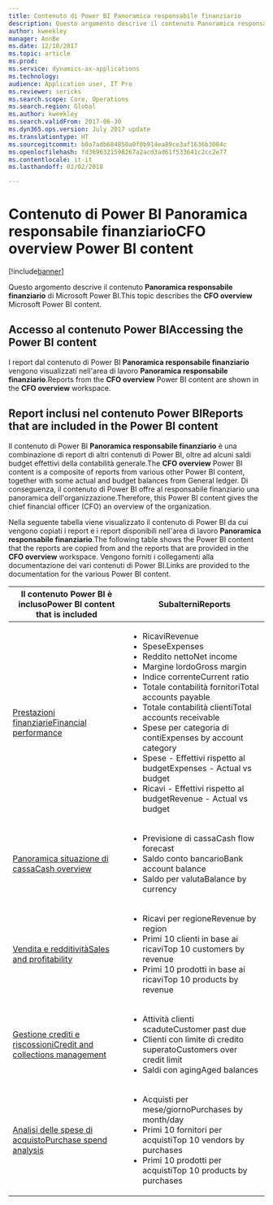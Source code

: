 ```yaml
---
title: Contenuto di Power BI Panoramica responsabile finanziario
description: Questo argomento descrive il contenuto Panoramica responsabile finanziario di Microsoft Power BI.
author: kweekley
manager: AnnBe
ms.date: 12/18/2017
ms.topic: article
ms.prod: 
ms.service: dynamics-ax-applications
ms.technology: 
audience: Application user, IT Pro
ms.reviewer: sericks
ms.search.scope: Core, Operations
ms.search.region: Global
ms.author: kweekley
ms.search.validFrom: 2017-06-30
ms.dyn365.ops.version: July 2017 update
ms.translationtype: HT
ms.sourcegitcommit: b0a7adb684850a0f0b914ea89ce3af1636b3084c
ms.openlocfilehash: fd3696321598267a2acd3ad61f533641c2cc2e77
ms.contentlocale: it-it
ms.lasthandoff: 02/02/2018

---
```


# <a name="cfo-overview-power-bi-content"></a><span data-ttu-id="5ed19-103">Contenuto di Power BI Panoramica responsabile finanziario</span><span class="sxs-lookup"><span data-stu-id="5ed19-103">CFO overview Power BI content</span></span>

[!include[banner](../includes/banner.md)]


<span data-ttu-id="5ed19-104">Questo argomento descrive il contenuto **Panoramica responsabile finanziario** di Microsoft Power BI.</span><span class="sxs-lookup"><span data-stu-id="5ed19-104">This topic describes the **CFO overview** Microsoft Power BI content.</span></span> 

## <a name="accessing-the-power-bi-content"></a><span data-ttu-id="5ed19-105">Accesso al contenuto Power BI</span><span class="sxs-lookup"><span data-stu-id="5ed19-105">Accessing the Power BI content</span></span>

<span data-ttu-id="5ed19-106">I report dal contenuto di Power BI **Panoramica responsabile finanziario** vengono visualizzati nell'area di lavoro **Panoramica responsabile finanziario**.</span><span class="sxs-lookup"><span data-stu-id="5ed19-106">Reports from the **CFO overview** Power BI content are shown in the **CFO overview** workspace.</span></span>

## <a name="reports-that-are-included-in-the-power-bi-content"></a><span data-ttu-id="5ed19-107">Report inclusi nel contenuto Power BI</span><span class="sxs-lookup"><span data-stu-id="5ed19-107">Reports that are included in the Power BI content</span></span>
<span data-ttu-id="5ed19-108">Il contenuto di Power BI **Panoramica responsabile finanziario** è una combinazione di report di altri contenuti di Power BI, oltre ad alcuni saldi budget effettivi della contabilità generale.</span><span class="sxs-lookup"><span data-stu-id="5ed19-108">The **CFO overview** Power BI content is a composite of reports from various other Power BI content, together with some actual and budget balances from General ledger.</span></span> <span data-ttu-id="5ed19-109">Di conseguenza, il contenuto di Power BI offre al responsabile finanziario una panoramica dell'organizzazione.</span><span class="sxs-lookup"><span data-stu-id="5ed19-109">Therefore, this Power BI content gives the chief financial officer (CFO) an overview of the organization.</span></span>

<span data-ttu-id="5ed19-110">Nella seguente tabella viene visualizzato il contenuto di Power BI da cui vengono copiati i report e i report disponibili nell'area di lavoro **Panoramica responsabile finanziario**.</span><span class="sxs-lookup"><span data-stu-id="5ed19-110">The following table shows the Power BI content that the reports are copied from and the reports that are provided in the **CFO overview** workspace.</span></span> <span data-ttu-id="5ed19-111">Vengono forniti i collegamenti alla documentazione dei vari contenuti di Power BI.</span><span class="sxs-lookup"><span data-stu-id="5ed19-111">Links are provided to the documentation for the various Power BI content.</span></span>

| <span data-ttu-id="5ed19-112">Il contenuto Power BI è incluso</span><span class="sxs-lookup"><span data-stu-id="5ed19-112">Power BI content that is included</span></span>     | <span data-ttu-id="5ed19-113">Subalterni</span><span class="sxs-lookup"><span data-stu-id="5ed19-113">Reports</span></span> |
|---------------------------------------|---------|
| [<span data-ttu-id="5ed19-114">Prestazioni finanziarie</span><span class="sxs-lookup"><span data-stu-id="5ed19-114">Financial performance</span></span>](financial-performance-power-bi-content-pack.md) | <ul><li><span data-ttu-id="5ed19-115">Ricavi</span><span class="sxs-lookup"><span data-stu-id="5ed19-115">Revenue</span></span></li><li><span data-ttu-id="5ed19-116">Spese</span><span class="sxs-lookup"><span data-stu-id="5ed19-116">Expenses</span></span></li><li><span data-ttu-id="5ed19-117">Reddito netto</span><span class="sxs-lookup"><span data-stu-id="5ed19-117">Net income</span></span></li><li><span data-ttu-id="5ed19-118">Margine lordo</span><span class="sxs-lookup"><span data-stu-id="5ed19-118">Gross margin</span></span></li><li><span data-ttu-id="5ed19-119">Indice corrente</span><span class="sxs-lookup"><span data-stu-id="5ed19-119">Current ratio</span></span></li><li><span data-ttu-id="5ed19-120">Totale contabilità fornitori</span><span class="sxs-lookup"><span data-stu-id="5ed19-120">Total accounts payable</span></span></li><li><span data-ttu-id="5ed19-121">Totale contabilità clienti</span><span class="sxs-lookup"><span data-stu-id="5ed19-121">Total accounts receivable</span></span></li><li><span data-ttu-id="5ed19-122">Spese per categoria di conti</span><span class="sxs-lookup"><span data-stu-id="5ed19-122">Expenses by account category</span></span></li><li><span data-ttu-id="5ed19-123">Spese - Effettivi rispetto al budget</span><span class="sxs-lookup"><span data-stu-id="5ed19-123">Expenses - Actual vs budget</span></span></li><li><span data-ttu-id="5ed19-124">Ricavi - Effettivi rispetto al budget</span><span class="sxs-lookup"><span data-stu-id="5ed19-124">Revenue - Actual vs budget</span></span></li></ul> |
| [<span data-ttu-id="5ed19-125">Panoramica situazione di cassa</span><span class="sxs-lookup"><span data-stu-id="5ed19-125">Cash overview</span></span>](../../financials/cash-bank-management/Cash-Overview-Power-BI-content.md) | <ul><li><span data-ttu-id="5ed19-126">Previsione di cassa</span><span class="sxs-lookup"><span data-stu-id="5ed19-126">Cash flow forecast</span></span></li><li><span data-ttu-id="5ed19-127">Saldo conto bancario</span><span class="sxs-lookup"><span data-stu-id="5ed19-127">Bank account balance</span></span></li><li><span data-ttu-id="5ed19-128">Saldo per valuta</span><span class="sxs-lookup"><span data-stu-id="5ed19-128">Balance by currency</span></span></li></ul> |
| [<span data-ttu-id="5ed19-129">Vendita e redditività</span><span class="sxs-lookup"><span data-stu-id="5ed19-129">Sales and profitability</span></span>](sales-profitability-performance-content-pack.md) | <ul><li><span data-ttu-id="5ed19-130">Ricavi per regione</span><span class="sxs-lookup"><span data-stu-id="5ed19-130">Revenue by region</span></span></li><li><span data-ttu-id="5ed19-131">Primi 10 clienti in base ai ricavi</span><span class="sxs-lookup"><span data-stu-id="5ed19-131">Top 10 customers by revenue</span></span></li><li><span data-ttu-id="5ed19-132">Primi 10 prodotti in base ai ricavi</span><span class="sxs-lookup"><span data-stu-id="5ed19-132">Top 10 products by revenue</span></span></li></ul> |
| [<span data-ttu-id="5ed19-133">Gestione crediti e riscossioni</span><span class="sxs-lookup"><span data-stu-id="5ed19-133">Credit and collections management</span></span>](../../financials/accounts-receivable/credit-collections-power-bi.md) | <ul><li><span data-ttu-id="5ed19-134">Attività clienti scadute</span><span class="sxs-lookup"><span data-stu-id="5ed19-134">Customer past due</span></span></li><li><span data-ttu-id="5ed19-135">Clienti con limite di credito superato</span><span class="sxs-lookup"><span data-stu-id="5ed19-135">Customers over credit limit</span></span></li><li><span data-ttu-id="5ed19-136">Saldi con aging</span><span class="sxs-lookup"><span data-stu-id="5ed19-136">Aged balances</span></span></li></ul> |
| [<span data-ttu-id="5ed19-137">Analisi delle spese di acquisto</span><span class="sxs-lookup"><span data-stu-id="5ed19-137">Purchase spend analysis</span></span>](../../financials/accounts-receivable/credit-collections-power-bi.md) | <ul><li><span data-ttu-id="5ed19-138">Acquisti per mese/giorno</span><span class="sxs-lookup"><span data-stu-id="5ed19-138">Purchases by month/day</span></span></li><li><span data-ttu-id="5ed19-139">Primi 10 fornitori per acquisti</span><span class="sxs-lookup"><span data-stu-id="5ed19-139">Top 10 vendors by purchases</span></span></li><li><span data-ttu-id="5ed19-140">Primi 10 prodotti per acquisti</span><span class="sxs-lookup"><span data-stu-id="5ed19-140">Top 10 products by purchases</span></span></li></ul> |



